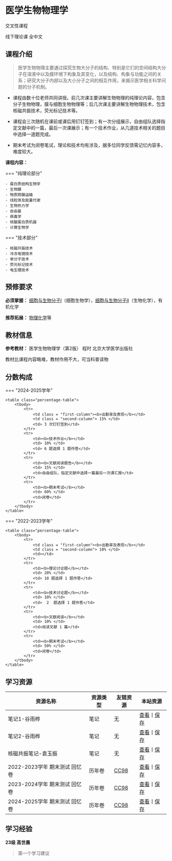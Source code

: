 # 医学生物物理学

<div class="badges">
<span class="badge is-badge">交叉性课程</span>
</div>

线下理论课
全中文

## 课程介绍

> 医学生物物理主要通过探究生物大分子的结构、特别是它们的空间结构大分子在溶液中以及膜环境下构象及其变化，以及结构、构象与功能之间的关系；研究大分子内部以及大小分子之间的相互作用，来揭示医学相关科学问题的分子机制。

- 课程由数十位老师共同讲授。前几次课主要讲解生物物理的纯理论内容，包含分子生物物理，膜与细胞生物物理等；后几次课主要讲解生物物理技术，包含核磁共振技术，荧光标记技术等。

- 课程会三次随机在课前或课后用钉钉签到；有一次分组展示，自由组队选择指定文献中的一篇，最后一次课展示；有一个技术作业，从几道技术相关的题目中选择一道题完成。

- 期末考试为闭卷笔试，理论和技术均有涉及，据多位同学反馈需记忆内容多，难度较大。

**课程内容：**

=== "纯理论部分"

    - 蛋白质结构生物学
    - 生物膜
    - 物质跨膜运输
    - 线粒体及能量代谢
    - 生物热力学
    - 自由基
    - 病毒学
    - 核酸蛋白质机器
    - 计算生物学

=== "技术部分"

    - 核磁共振技术
    - 冷冻电镜技术
    - 单分子技术
    - 荧光标记技术
    - 电生理技术

## 预修要求

**必须掌握：** [细胞与生物分子Ⅰ](../molecular_cell_biology_1/index.md)（细胞生物学），[细胞与生物分子Ⅱ](../molecular_cell_biology_2/index.md)（生物化学），有机化学

**推荐拓展：** [物理化学](../../elective/physical_chemistry/index.md)等

## 教材信息

**参考教材：** 医学生物物理学（第2版） 程时 北京大学医学出版社

教材比课程内容略难，教材作用不大，可当科普读物

## 分数构成

=== "2024-2025学年"

    <table class="percentage-table">
        <tbody>
            <tr>
                <td class = "first-column"><b>出勤率及表现</b></td>
                <td class = "second-column"> 15% </td>
                <td> 3 次钉钉签到</td>
            </tr>
            <tr>
                <td><b>技术作业</b></td>
                <td> 10% </td>
                <td> 6 题选择 1 题作答</td>
            </tr>
            <tr>
                <td><b>文献阅读报告</b></td>
                <td> 15% </td>
                <td>自由组队，指定文献中选择一篇最后一次课汇报</td>
            </tr>
            <tr>
                <td><b>期末考试</b></td>
                <td> 60% </td>
                <td>闭卷</td>
            </tr>
        </tbody>
    </table>

=== "2022-2023学年"

    <table class="percentage-table">
        <tbody>
            <tr>
                <td class = "first-column"><b>出勤率及表现</b></td>
                <td class = "second-column"> 10% </td>
                <td></td>
            </tr>
            <tr>
                <td><b>理论讨论题</b></td>
                <td> 20% </td>
                <td> 10 题选择 1 题作答</td>
            </tr>
            <tr>
                <td><b>技术讨论题</b></td>
                <td> 10% </td>
                <td>  2  题选择 1 题作答</td>
            </tr>
            <tr>
                <td><b>文献阅读</b></td>
                <td> 10% </td>
                <td>阅读文献 1 篇</td>
            </tr>
            <tr>
                <td><b>期末考试</b></td>
                <td> 50% </td>
                <td>闭卷</td>
            </tr>
        </tbody>
    </table>

## 学习资源

<div class="table-container">
    <table class="resource-table">
        <thead>
            <tr>
                <th>资源名称</th>
                <th>资源类型</th>
                <th>友链资源</th>
                <th>本站资源</th>
            </tr>
        </thead>
        <tbody>
            <tr>
                <td>笔记1-谷雨桦</td>
                <td>笔记</td>
                <td>无</td>
                <td><span class="link-divider"><a href="preview/note/note1_gyh.pdf">查看</a><span class="divider">丨</span><a href="download/medical_biophysics_note1_gyh.docx" download>保存</a></span></td>
            <tr>
                <td>笔记2-谷雨桦</td>
                <td>笔记</td>
                <td>无</td>
                <td><span class="link-divider"><a href="preview/note/note2_gyh.pdf">查看</a><span class="divider">丨</span><a href="download/medical_biophysics_note2_gyh.pdf" download>保存</a></span></td>
            </tr>
            <tr>
                <td>核磁共振笔记-袁玉振</td>
                <td>笔记</td>
                <td>无</td>
                <td><span class="link-divider"><a href="preview/note/note_yyz.pdf">查看</a><span class="divider">丨</span><a href="download/NMR_note_yyz.pdf" download>保存</a></span></td>
            </tr>
            <tr>
                <td>2022-2023学年 期末测试 回忆卷</td>
                <td>历年卷</td>
                <td><a href="https://www.cc98.org/topic/5601224">CC98</a></td>
                <td><span class="link-divider"><a href="preview/2022_to_2023/final_exam">查看</a><span class="divider">丨</span><a href="download/2022_to_2023_medical_biophysics_final_exam.pdf" download>保存</a></span></td>
            </tr>
            <tr>
                <td>2023-2024学年 期末测试 回忆卷</td>
                <td>历年卷</td>
                <td><a href="https://www.cc98.org/topic/5876361">CC98</a></td>
                <td><span class="link-divider"><a href="preview/2023_to_2024/final_exam">查看</a><span class="divider">丨</span><a href="download/2023_to_2024_medical_biophysics_final_exam.pdf" download>保存</a></span></td>
            </tr>
            <tr>
                <td>2024-2025学年 期末测试 回忆卷</td>
                <td>历年卷</td>
                <td><a href="https://www.cc98.org/topic/6167461">CC98</a></td>
                <td><span class="link-divider"><a href="./preview/2024_to_2025/final_exam">查看</a><span class="divider">丨</span><a href="download/2024_to_2025_medical_biophysics_final_exam.pdf" download>保存</a></span></td>
            </tr>
        </tbody>
    </table>
</div>

## 学习经验

**23级 高世晨** 

> 第一个学习建议